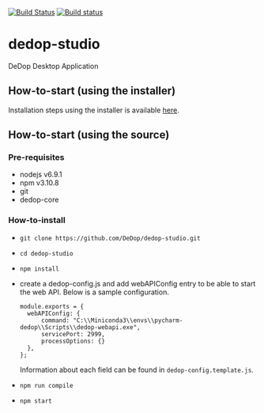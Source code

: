 [![Build Status](https://travis-ci.org/DeDop/dedop-studio.svg?branch=master)](https://travis-ci.org/DeDop/dedop-studio)
[![Build status](https://ci.appveyor.com/api/projects/status/sc73gbyll4jgheuc/branch/master?svg=true)](https://ci.appveyor.com/project/hans-permana/dedop-studio-umje6/branch/master)

# dedop-studio
DeDop Desktop Application

## How-to-start (using the installer)
Installation steps using the installer is available [here](https://github.com/DeDop/dedop-installer).

## How-to-start (using the source)

### Pre-requisites
* nodejs v6.9.1
* npm v3.10.8
* git
* dedop-core 

### How-to-install
* `git clone https://github.com/DeDop/dedop-studio.git`
* `cd dedop-studio`
* `npm install`
* create a dedop-config.js and add webAPIConfig entry to be able to start the web API. Below is a sample configuration. 

  ```
  module.exports = {
    webAPIConfig: {
        command: "C:\\Miniconda3\\envs\\pycharm-dedop\\Scripts\\dedop-webapi.exe",
        servicePort: 2999,
        processOptions: {}
    },
  };
  ```
  Information about each field can be found in `dedop-config.template.js`.
* `npm run compile`
* `npm start`
